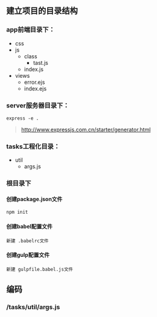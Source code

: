 ## 建立项目的目录结构

### app前端目录下：
* css
* js
    * class
        * tast.js
    * index.js
* views
    * error.ejs
    * index.ejs
      
### server服务器目录下：

```
express -e .
```
> http://www.expressjs.com.cn/starter/generator.html

### tasks工程化目录：
* util
    * args.js

### 根目录下

#### 创建package.json文件
```
npm init
```
#### 创建babel配置文件
```$xslt
新建 .babelrc文件
```
#### 创建gulp配置文件
```$xslt
新建 gulpfile.babel.js文件
```

## 编码

### /tasks/util/args.js
